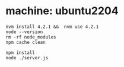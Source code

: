 # machine: ubuntu2204

```
nvm install 4.2.1 &&  nvm use 4.2.1
node --version
rm -rf node_modules
npm cache clean

npm install
node ./server.js
```

